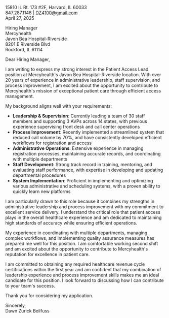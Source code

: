 15810 IL Rt. 173 #2F, Harvard, IL 60033  
847.287.1148 | DZ4100@gmail.com  
April 27, 2025

Hiring Manager  
Mercyhealth  
Javon Bea Hospital-Riverside  
8201 E Riverside Blvd  
Rockford, IL 61114

Dear Hiring Manager,

I am writing to express my strong interest in the Patient Access Lead position at Mercyhealth's Javon Bea Hospital-Riverside location. With over 20 years of experience in administrative leadership, staff supervision, and process improvement, I am excited about the opportunity to contribute to Mercyhealth's mission of exceptional patient care through efficient access management.

My background aligns well with your requirements:

- **Leadership & Supervision**: Currently leading a team of 30 staff members and supporting 3 AVPs across 14 states, with previous experience supervising front desk and call center operations
- **Process Improvement**: Recently implemented a streamlined system that reduced call volume by 70%, and have consistently developed efficient workflows for registration and access
- **Administrative Operations**: Extensive experience in managing registration processes, maintaining accurate records, and coordinating with multiple departments
- **Staff Development**: Strong track record in training, mentoring, and evaluating staff performance, with expertise in developing and updating departmental procedures
- **System Implementation**: Proficient in implementing and optimizing various administrative and scheduling systems, with a proven ability to quickly learn new platforms

I am particularly drawn to this role because it combines my strengths in administrative leadership and process improvement with my commitment to excellent service delivery. I understand the critical role that patient access plays in the overall healthcare experience and am dedicated to maintaining high standards of accuracy while ensuring efficient operations.

My experience in coordinating with multiple departments, managing complex workflows, and implementing quality assurance measures has prepared me well for this position. I am comfortable working second shift and am excited about the opportunity to contribute to Mercyhealth's reputation for excellence in patient care.

I am committed to obtaining any required healthcare revenue cycle certifications within the first year and am confident that my combination of leadership experience and process improvement skills makes me an ideal candidate for this position. I look forward to discussing how I can contribute to your team's success.

Thank you for considering my application.

Sincerely,  
Dawn Zurick Beilfuss 